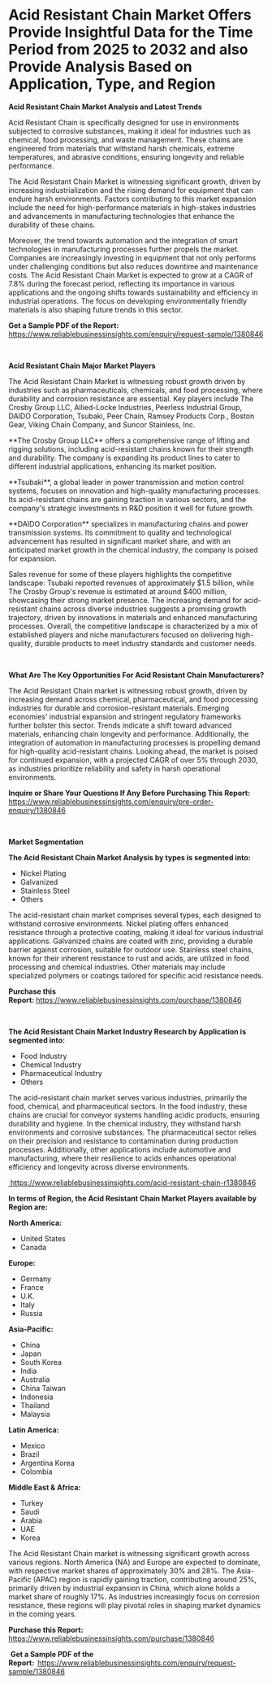 <p><h1>Acid Resistant Chain Market Offers Provide Insightful Data for the Time Period from 2025 to 2032 and also Provide Analysis Based on Application, Type, and Region</h1></p><p><strong>Acid Resistant Chain Market Analysis and Latest Trends</strong></p>
<p><p>Acid Resistant Chain is specifically designed for use in environments subjected to corrosive substances, making it ideal for industries such as chemical, food processing, and waste management. These chains are engineered from materials that withstand harsh chemicals, extreme temperatures, and abrasive conditions, ensuring longevity and reliable performance.</p><p>The Acid Resistant Chain Market is witnessing significant growth, driven by increasing industrialization and the rising demand for equipment that can endure harsh environments. Factors contributing to this market expansion include the need for high-performance materials in high-stakes industries and advancements in manufacturing technologies that enhance the durability of these chains.</p><p>Moreover, the trend towards automation and the integration of smart technologies in manufacturing processes further propels the market. Companies are increasingly investing in equipment that not only performs under challenging conditions but also reduces downtime and maintenance costs. The Acid Resistant Chain Market is expected to grow at a CAGR of 7.8% during the forecast period, reflecting its importance in various applications and the ongoing shifts towards sustainability and efficiency in industrial operations. The focus on developing environmentally friendly materials is also shaping future trends in this sector.</p></p>
<p><strong>Get a Sample PDF of the Report:&nbsp;</strong> <a href="https://www.reliablebusinessinsights.com/enquiry/request-sample/1380846?utm_campaign=3310&utm_medium=2&utm_source=Github&utm_content=ia&utm_term=16042025&utm_id=acid-resistant-chain">https://www.reliablebusinessinsights.com/enquiry/request-sample/1380846</a></p>
<p>&nbsp;</p>
<p><strong>Acid Resistant Chain Major Market Players</strong></p>
<p><p>The Acid Resistant Chain Market is witnessing robust growth driven by industries such as pharmaceuticals, chemicals, and food processing, where durability and corrosion resistance are essential. Key players include The Crosby Group LLC, Allied-Locke Industries, Peerless Industrial Group, DAIDO Corporation, Tsubaki, Peer Chain, Ramsey Products Corp., Boston Gear, Viking Chain Company, and Suncor Stainless, Inc.</p><p>**The Crosby Group LLC** offers a comprehensive range of lifting and rigging solutions, including acid-resistant chains known for their strength and durability. The company is expanding its product lines to cater to different industrial applications, enhancing its market position.</p><p>**Tsubaki**, a global leader in power transmission and motion control systems, focuses on innovation and high-quality manufacturing processes. Its acid-resistant chains are gaining traction in various sectors, and the company's strategic investments in R&D position it well for future growth.</p><p>**DAIDO Corporation** specializes in manufacturing chains and power transmission systems. Its commitment to quality and technological advancement has resulted in significant market share, and with an anticipated market growth in the chemical industry, the company is poised for expansion.</p><p>Sales revenue for some of these players highlights the competitive landscape: Tsubaki reported revenues of approximately $1.5 billion, while The Crosby Group's revenue is estimated at around $400 million, showcasing their strong market presence. The increasing demand for acid-resistant chains across diverse industries suggests a promising growth trajectory, driven by innovations in materials and enhanced manufacturing processes. Overall, the competitive landscape is characterized by a mix of established players and niche manufacturers focused on delivering high-quality, durable products to meet industry standards and customer needs.</p></p>
<p>&nbsp;</p>
<p><strong>What Are The Key Opportunities For Acid Resistant Chain Manufacturers?</strong></p>
<p><p>The Acid Resistant Chain market is witnessing robust growth, driven by increasing demand across chemical, pharmaceutical, and food processing industries for durable and corrosion-resistant materials. Emerging economies' industrial expansion and stringent regulatory frameworks further bolster this sector. Trends indicate a shift toward advanced materials, enhancing chain longevity and performance. Additionally, the integration of automation in manufacturing processes is propelling demand for high-quality acid-resistant chains. Looking ahead, the market is poised for continued expansion, with a projected CAGR of over 5% through 2030, as industries prioritize reliability and safety in harsh operational environments.</p></p>
<p><strong>Inquire or Share Your Questions If Any Before Purchasing This Report:</strong> <a href="https://www.reliablebusinessinsights.com/enquiry/pre-order-enquiry/1380846?utm_campaign=3310&utm_medium=2&utm_source=Github&utm_content=ia&utm_term=16042025&utm_id=acid-resistant-chain">https://www.reliablebusinessinsights.com/enquiry/pre-order-enquiry/1380846</a></p>
<p>&nbsp;</p>
<p><strong>Market Segmentation</strong></p>
<p><strong>The Acid Resistant Chain Market Analysis by types is segmented into:</strong></p>
<p><ul><li>Nickel Plating</li><li>Galvanized</li><li>Stainless Steel</li><li>Others</li></ul></p>
<p><p>The acid-resistant chain market comprises several types, each designed to withstand corrosive environments. Nickel plating offers enhanced resistance through a protective coating, making it ideal for various industrial applications. Galvanized chains are coated with zinc, providing a durable barrier against corrosion, suitable for outdoor use. Stainless steel chains, known for their inherent resistance to rust and acids, are utilized in food processing and chemical industries. Other materials may include specialized polymers or coatings tailored for specific acid resistance needs.</p></p>
<p><strong>Purchase this Report:&nbsp;</strong><a href="https://www.reliablebusinessinsights.com/purchase/1380846?utm_campaign=3310&utm_medium=2&utm_source=Github&utm_content=ia&utm_term=16042025&utm_id=acid-resistant-chain">https://www.reliablebusinessinsights.com/purchase/1380846</a></p>
<p>&nbsp;</p>
<p><strong>The Acid Resistant Chain Market Industry Research by Application is segmented into:</strong></p>
<p><ul><li>Food Industry</li><li>Chemical Industry</li><li>Pharmaceutical Industry</li><li>Others</li></ul></p>
<p><p>The acid-resistant chain market serves various industries, primarily the food, chemical, and pharmaceutical sectors. In the food industry, these chains are crucial for conveyor systems handling acidic products, ensuring durability and hygiene. In the chemical industry, they withstand harsh environments and corrosive substances. The pharmaceutical sector relies on their precision and resistance to contamination during production processes. Additionally, other applications include automotive and manufacturing, where their resilience to acids enhances operational efficiency and longevity across diverse environments.</p></p>
<p><a href="https://www.reliablebusinessinsights.com/acid-resistant-chain-r1380846?utm_campaign=3310&utm_medium=2&utm_source=Github&utm_content=ia&utm_term=16042025&utm_id=acid-resistant-chain">&nbsp;https://www.reliablebusinessinsights.com/acid-resistant-chain-r1380846</a></p>
<p><strong>In terms of Region, the Acid Resistant Chain Market Players available by Region are:</strong></p>
<p>
    <p> <strong> North America: </strong>
        <ul>
            <li>United States</li>
            <li>Canada</li>
        </ul>
        </p> 
    <p> <strong> Europe: </strong>
        <ul>
            <li>Germany</li>
            <li>France</li>
            <li>U.K.</li>
            <li>Italy</li>
            <li>Russia</li>
        </ul>
        </p> 
    <p> <strong> Asia-Pacific: </strong>
        <ul>
            <li>China</li>
            <li>Japan</li>
            <li>South Korea</li>
            <li>India</li>
            <li>Australia</li>
            <li>China Taiwan</li>
            <li>Indonesia</li>
            <li>Thailand</li>
            <li>Malaysia</li>
        </ul>
        </p> 
    <p> <strong> Latin America: </strong>
        <ul>
            <li>Mexico</li>
            <li>Brazil</li>
            <li>Argentina Korea</li>
            <li>Colombia</li>
        </ul>
        </p> 
    <p> <strong> Middle East & Africa: </strong>
        <ul>
            <li>Turkey</li>
            <li>Saudi</li>
            <li>Arabia</li>
            <li>UAE</li>
            <li>Korea</li>
        </ul>
    </p>
    </p>
<p><p>The Acid Resistant Chain market is witnessing significant growth across various regions. North America (NA) and Europe are expected to dominate, with respective market shares of approximately 30% and 28%. The Asia-Pacific (APAC) region is rapidly gaining traction, contributing around 25%, primarily driven by industrial expansion in China, which alone holds a market share of roughly 17%. As industries increasingly focus on corrosion resistance, these regions will play pivotal roles in shaping market dynamics in the coming years.</p></p>
<p><strong>Purchase this Report: </strong><a href="https://www.reliablebusinessinsights.com/purchase/1380846?utm_campaign=3310&utm_medium=2&utm_source=Github&utm_content=ia&utm_term=16042025&utm_id=acid-resistant-chain">https://www.reliablebusinessinsights.com/purchase/1380846</a></p>
<p>&nbsp;<strong>Get a Sample PDF of the Report:&nbsp;&nbsp;</strong><a href="https://www.reliablebusinessinsights.com/enquiry/request-sample/1380846?utm_campaign=3310&utm_medium=2&utm_source=Github&utm_content=ia&utm_term=16042025&utm_id=acid-resistant-chain">https://www.reliablebusinessinsights.com/enquiry/request-sample/1380846</a></p>
<p><strong></strong></p>
<p><p></p><p></p><p></p></p>